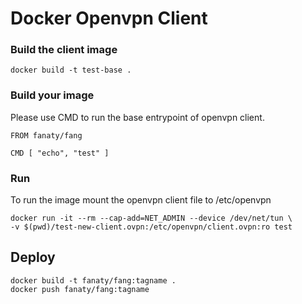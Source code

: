 # Docker Openvpn Client

### Build the client image

```
docker build -t test-base .
```

### Build your image

Please use CMD to run the base entrypoint of openvpn client.

```
FROM fanaty/fang

CMD [ "echo", "test" ]
```

### Run

To run the image mount the openvpn client file to /etc/openvpn

```
docker run -it --rm --cap-add=NET_ADMIN --device /dev/net/tun \
-v $(pwd)/test-new-client.ovpn:/etc/openvpn/client.ovpn:ro test
```

## Deploy

```
docker build -t fanaty/fang:tagname .
docker push fanaty/fang:tagname
```

